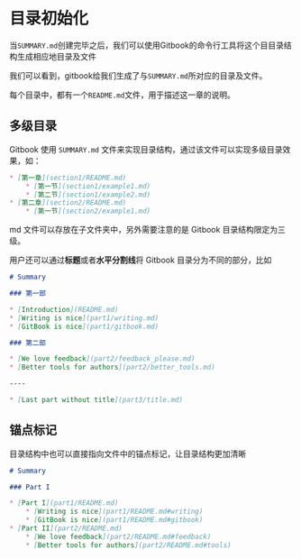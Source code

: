 # 目录初始化

当`SUMMARY.md`创建完毕之后，我们可以使用Gitbook的命令行工具将这个目目录结构生成相应地目录及文件

我们可以看到，gitbook给我们生成了与`SUMMARY.md`所对应的目录及文件。

每个目录中，都有一个`README.md`文件，用于描述这一章的说明。

## 多级目录

Gitbook 使用 `SUMMARY.md` 文件来实现目录结构，通过该文件可以实现多级目录效果，如：

```markdown
* [第一章](section1/README.md)
    * [第一节](section1/example1.md)
    * [第二节](section1/example2.md)
* [第二章](section2/README.md)
    * [第一节](section2/example1.md)
```

md 文件可以存放在子文件夹中，另外需要注意的是 Gitbook 目录结构限定为三级。

用户还可以通过**标题**或者**水平分割线**将 Gitbook 目录分为不同的部分，比如

```markdown
# Summary

### 第一部

* [Introduction](README.md)
* [Writing is nice](part1/writing.md)
* [GitBook is nice](part1/gitbook.md)

### 第二部

* [We love feedback](part2/feedback_please.md)
* [Better tools for authors](part2/better_tools.md)

----

* [Last part without title](part3/title.md)
```


## 锚点标记

目录结构中也可以直接指向文件中的锚点标记，让目录结构更加清晰

```markdown
# Summary

### Part I

* [Part I](part1/README.md)
    * [Writing is nice](part1/README.md#writing)
    * [GitBook is nice](part1/README.md#gitbook)
* [Part II](part2/README.md)
    * [We love feedback](part2/README.md#feedback)
    * [Better tools for authors](part2/README.md#tools)

```

